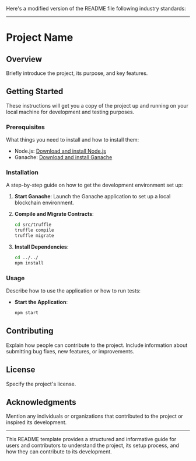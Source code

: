 Here's a modified version of the README file following industry standards:

---

# Project Name

## Overview

Briefly introduce the project, its purpose, and key features.

## Getting Started

These instructions will get you a copy of the project up and running on your local machine for development and testing purposes.

### Prerequisites

What things you need to install and how to install them:

- Node.js: [Download and install Node.js](https://nodejs.org/)
- Ganache: [Download and install Ganache](https://www.trufflesuite.com/ganache)

### Installation

A step-by-step guide on how to get the development environment set up:

1. **Start Ganache**: Launch the Ganache application to set up a local blockchain environment.

2. **Compile and Migrate Contracts**:

   ```bash
   cd src/truffle
   truffle compile
   truffle migrate
   ```

3. **Install Dependencies**:

   ```bash
   cd ../../
   npm install
   ```

### Usage

Describe how to use the application or how to run tests:

- **Start the Application**:

  ```bash
  npm start
  ```

## Contributing

Explain how people can contribute to the project. Include information about submitting bug fixes, new features, or improvements.

## License

Specify the project's license.

## Acknowledgments

Mention any individuals or organizations that contributed to the project or inspired its development.

---

This README template provides a structured and informative guide for users and contributors to understand the project, its setup process, and how they can contribute to its development.